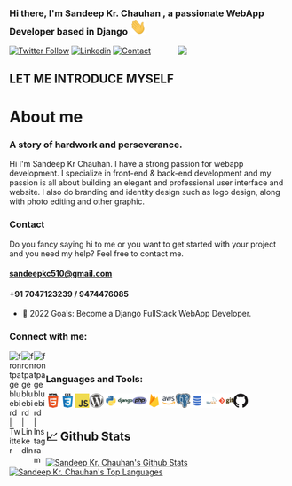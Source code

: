 ### Hi there, I'm Sandeep Kr. Chauhan , a passionate WebApp Developer based in Django <img src="https://raw.githubusercontent.com/ABSphreak/ABSphreak/master/gifs/Hi.gif" width="30px">



<img align="right" src="https://github.com/rajput2107/rajput2107/blob/master/Assets/Developer.gif" width='200'/>

[![Twitter Follow](https://img.shields.io/twitter/follow/frontpagebluebird?color=1DA1F2&logo=twitter&style=for-the-badge)](https://twitter.com/sandeepkumarchauhan/)
 [![Linkedin](https://img.shields.io/badge/MY%20PROFILE-Linkedin-blue?style=for-the-badge&logo=linkedin)](https://linkedin.com/in/sandeepkumarchauhan/) 
 [![Contact](https://img.shields.io/badge/CONTACT-GMAIL-yellow?style=for-the-badge&logo=gmail&logoColor=white)](https://mailto:sandeepkc510@gmail.com)

## LET ME INTRODUCE MYSELF
# About me
### A story of hardwork and perseverance.
Hi I'm Sandeep Kr Chauhan. I have a strong passion for webapp development. I specialize in front-end & back-end development and my passion is all about building  an elegant  and professional user interface and website. I also do branding and identity design such as  logo design, along with photo editing and other graphic.

### Contact
Do you fancy saying hi to me or you want to get started with your project and you need my help? Feel free to contact me.
#### sandeepkc510@gmail.com
#### +91 7047123239 / 9474476085

- 🥅 2022 Goals: Become a Django FullStack WebApp Developer.


### Connect with me:

[<img align="left" alt="frontpagebluebird | Twitter" width="22px" src="https://cdn.jsdelivr.net/npm/simple-icons@v3/icons/twitter.svg" />][twitter]
[<img align="left" alt="frontpagebluebird | LinkedIn" width="22px" src="https://cdn.jsdelivr.net/npm/simple-icons@v3/icons/linkedin.svg" />][linkedin]
[<img align="left" alt="frontpagebluebird | Instagram" width="22px" src="https://cdn.jsdelivr.net/npm/simple-icons@v3/icons/instagram.svg" />][instagram]

<br />

### Languages and Tools:


<img align="left" alt="HTML5" width="26px" src="https://raw.githubusercontent.com/github/explore/80688e429a7d4ef2fca1e82350fe8e3517d3494d/topics/html/html.png" />
<img align="left" alt="CSS3" width="26px" src="https://raw.githubusercontent.com/github/explore/80688e429a7d4ef2fca1e82350fe8e3517d3494d/topics/css/css.png" />
<img align="left" alt="JavaScript" width="26px" src="https://raw.githubusercontent.com/github/explore/80688e429a7d4ef2fca1e82350fe8e3517d3494d/topics/javascript/javascript.png" />
<img align="left" alt="JavaScript" width="26px" src="https://raw.githubusercontent.com/github/explore/80688e429a7d4ef2fca1e82350fe8e3517d3494d/topics/wordpress/wordpress.png" />
<img align="left" alt="Python" width="26px" src="https://raw.githubusercontent.com/github/explore/80688e429a7d4ef2fca1e82350fe8e3517d3494d/topics/python/python.png" />
<img align="left" alt="Django" width="26px" src="https://raw.githubusercontent.com/github/explore/80688e429a7d4ef2fca1e82350fe8e3517d3494d/topics/django/django.png" />
<img align="left" alt="PHP" width="26px" src="https://raw.githubusercontent.com/github/explore/80688e429a7d4ef2fca1e82350fe8e3517d3494d/topics/php/php.png" />
<img align="left" alt="Firebase" width="26px" src="https://raw.githubusercontent.com/github/explore/80688e429a7d4ef2fca1e82350fe8e3517d3494d/topics/firebase/firebase.png" />
<img align="left" alt="AWS" width="26px" src="https://raw.githubusercontent.com/github/explore/80688e429a7d4ef2fca1e82350fe8e3517d3494d/topics/aws/aws.png" />
<img align="left" alt="Postgresql" width="26px" src="https://raw.githubusercontent.com/github/explore/80688e429a7d4ef2fca1e82350fe8e3517d3494d/topics/postgresql/postgresql.png" />
<img align="left" alt="SQL" width="26px" src="https://raw.githubusercontent.com/github/explore/80688e429a7d4ef2fca1e82350fe8e3517d3494d/topics/sql/sql.png" />
<img align="left" alt="MySQL" width="26px" src="https://raw.githubusercontent.com/github/explore/80688e429a7d4ef2fca1e82350fe8e3517d3494d/topics/mysql/mysql.png" />
<img align="left" alt="Git" width="26px" src="https://raw.githubusercontent.com/github/explore/80688e429a7d4ef2fca1e82350fe8e3517d3494d/topics/git/git.png" />
<img align="left" alt="GitHub" width="26px" src="https://raw.githubusercontent.com/github/explore/78df643247d429f6cc873026c0622819ad797942/topics/github/github.png" />


<br />
<br />

## 📈 Github Stats
<a href="https://github.com/frontpagebluebird/frontpagebluebird">
 <img alt="Sandeep Kr. Chauhan's Github Stats" src="https://github-readme-stats.vercel.app/api/?username=frontpagebluebird&show_icons=true&count_private=true&theme=react&hide_border=true&bg_color=1F222E&title_color=F85D7F&icon_color=F8D866" height="192px"/>
</a>

<a href="https://github.com/frontpagebluebird/frontpagebluebird">
 <img alt="Sandeep Kr. Chauhan's Top Languages" src="https://github-readme-stats.vercel.app/api/top-langs/?username=frontpagebluebird&langs_count=8&layout=compact&theme=react&hide_border=true&bg_color=1F222E&title_color=F85D7F&icon_color=F8D866&hide=Jupyter%20Notebook" height="192px"/>
 </a>


[twitter]: https://twitter.com/sandeepkumarchauhan/
[instagram]: https://instagram.com/sandeepkumarchauhan/
[linkedin]: https://linkedin.com/in/sandeepkumarchauhan/

